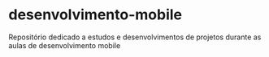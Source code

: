 # desenvolvimento-mobile
Repositório dedicado a estudos e desenvolvimentos de projetos durante as aulas de desenvolvimento mobile
